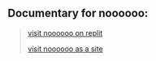 ## Documentary for noooooo:
>  [visit noooooo on replit](https://replit.com/@GarethTacos/noooooo/)
>  
>  [visit noooooo as a site](https://noooooo.garethtacos.repl.co/)
